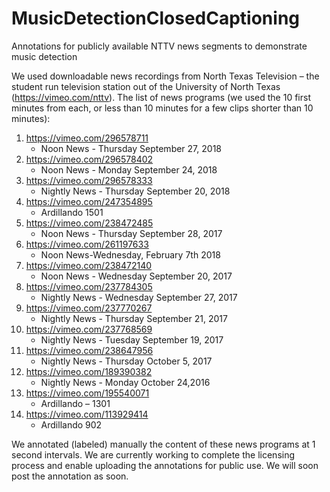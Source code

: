 # MusicDetectionClosedCaptioning
Annotations for publicly available NTTV news segments to demonstrate music detection

We used downloadable news recordings from North Texas Television – the student run television station out of the University of North Texas (https://vimeo.com/nttv).
The list of news programs (we used the 10 first minutes from each, or less than 10 minutes for a few clips shorter than 10 minutes):

1.	https://vimeo.com/296578711
    - Noon News - Thursday September 27, 2018
2.	https://vimeo.com/296578402 
    - Noon News - Monday September 24, 2018
3.	https://vimeo.com/296578333 
    -	Nightly News - Thursday September 20, 2018
4.	https://vimeo.com/247354895 
    -	Ardillando 1501
5.	https://vimeo.com/238472485
    -	Noon News - Thursday September 28, 2017
6.	https://vimeo.com/261197633 
    -	Noon News-Wednesday, February 7th 2018
7.	https://vimeo.com/238472140
    -	Noon News - Wednesday September 20, 2017
8.	https://vimeo.com/237784305
    -	Nightly News - Wednesday September 27, 2017 
9.	https://vimeo.com/237770267
    -	Nightly News - Thursday September 21, 2017
10.	https://vimeo.com/237768569
    -	Nightly News - Tuesday September 19, 2017
11.	https://vimeo.com/238647956
    -	Nightly News - Thursday October 5, 2017 
12.	https://vimeo.com/189390382
    -	Nightly News - Monday October 24,2016
13.	https://vimeo.com/195540071 
    -	Ardillando – 1301 
14.	https://vimeo.com/113929414  
    -	Ardillando 902

We annotated (labeled) manually the content of these news programs at 1 second intervals. We are currently working to complete the licensing process and enable uploading the annotations for public use. We will soon post the annotation as soon.
